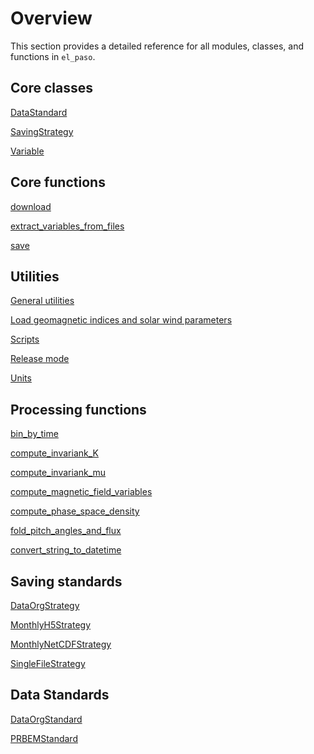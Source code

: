 <!--
SPDX-FileCopyrightText: 2025 GFZ Helmholtz Centre for Geosciences
SPDX-FileContributor: Bernhard Haas

SPDX-License-Identifier: Apache-2.0
-->

# Overview

This section provides a detailed reference for all modules, classes, and functions in `el_paso`.

## Core classes
[DataStandard](data_standard.md)

[SavingStrategy](saving_strategy.md)

[Variable](variable.md)

## Core functions
[download](download.md)

[extract_variables_from_files](extract_variables_from_files.md)

[save](save.md)

## Utilities

[General utilities](utilities/general_utilities.md)

[Load geomagnetic indices and solar wind parameters](utilities/load_indices_solar_wind_parameters.md)

[Scripts](utilities/scripts.md)

[Release mode](utilities/release_mode.md)

[Units](utilities/units.md)

## Processing functions

[bin_by_time](processing/bin_by_time.md)

[compute_invariank_K](processing/compute_invariant_K.md)

[compute_invariank_mu](processing/compute_invariant_mu.md)

[compute_magnetic_field_variables](processing/compute_magnetic_field_variables.md)

[compute_phase_space_density](processing/compute_phase_space_density.md)

[fold_pitch_angles_and_flux](processing/fold_pitch_angles_and_flux.md)

[convert_string_to_datetime](processing/convert_string_to_datetime.md)

<!-- ::: el_paso.processing.compute_equatorial_plasmaspheric_density

::: el_paso.processing.construct_pitch_angle_distribution

::: el_paso.processing.convert_string_to_datetime

::: el_paso.processing.extrapolate_leo_to_equatorial

::: el_paso.processing.get_real_time_tipsod

::: el_paso.processing.magnetic_field_functions -->

## Saving standards

[DataOrgStrategy](saving_strategies/data_org.md)

[MonthlyH5Strategy](saving_strategies/monthly_h5.md)

[MonthlyNetCDFStrategy](saving_strategies/monthly_netcdf.md)

[SingleFileStrategy](saving_strategies/single_file.md)

## Data Standards

[DataOrgStandard](data_standards/data_org.md)

[PRBEMStandard](data_standards/prbem.md)